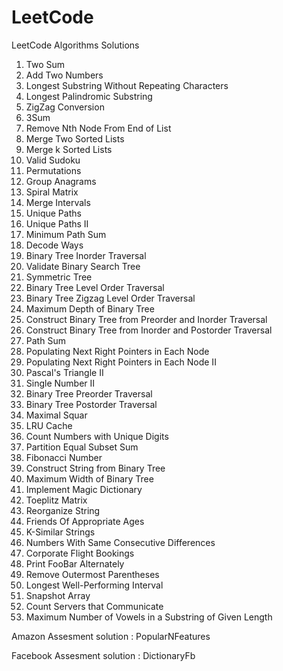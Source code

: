 # LeetCode
LeetCode Algorithms Solutions
1.   Two Sum    
2.   Add Two Numbers 
3.	 Longest Substring Without Repeating Characters
5.   Longest Palindromic Substring
6.   ZigZag Conversion
15.  3Sum    
19.  Remove Nth Node From End of List
21. Merge Two Sorted Lists
23. Merge k Sorted Lists
36. Valid Sudoku
46. Permutations
49.	 Group Anagrams
54. Spiral Matrix
56.	 Merge Intervals
62. Unique Paths
63. Unique Paths II
64. Minimum Path Sum
91. Decode Ways
94.  Binary Tree Inorder Traversal
98.  Validate Binary Search Tree
101. Symmetric Tree
102. Binary Tree Level Order Traversal
103. Binary Tree Zigzag Level Order Traversal
104. Maximum Depth of Binary Tree
105. Construct Binary Tree from Preorder and Inorder Traversal
106. Construct Binary Tree from Inorder and Postorder Traversal    
112. Path Sum
116. Populating Next Right Pointers in Each Node
117. Populating Next Right Pointers in Each Node II
119. Pascal's Triangle II
137. Single Number II
144. Binary Tree Preorder Traversal
145. Binary Tree Postorder Traversal
221. Maximal Squar    
223. LRU Cache
357. Count Numbers with Unique Digits
416. Partition Equal Subset Sum
509. Fibonacci Number
606. Construct String from Binary Tree
662. Maximum Width of Binary Tree
676. Implement Magic Dictionary
766. Toeplitz Matrix
767. Reorganize String
825. Friends Of Appropriate Ages
854. K-Similar Strings
967. Numbers With Same Consecutive Differences
1109. Corporate Flight Bookings
1115. Print FooBar Alternately
1021. Remove Outermost Parentheses
1124. Longest Well-Performing Interval
1146. Snapshot Array
1267. Count Servers that Communicate
1456. Maximum Number of Vowels in a Substring of Given Length

Amazon Assesment solution : PopularNFeatures

Facebook Assesment solution : DictionaryFb

